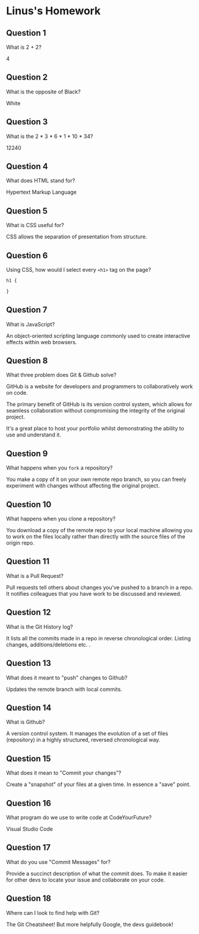 # Linus's Homework

## Question 1

What is 2 + 2?

4

## Question 2

What is the opposite of Black?

White

## Question 3

What is the  2 * 3 * 6 * 1 * 10 * 34?

12240

## Question 4 

What does HTML stand for?

Hypertext Markup Language

## Question 5

What is CSS useful for?

CSS allows the separation of presentation from structure.

## Question 6

Using CSS, how would I select every `<h1>` tag on the page?

```css
h1 {

}
```

## Question 7

What is JavaScript?

An object-oriented scripting language commonly used to create interactive effects within web browsers.

## Question 8

What three problem does Git & Github solve?

GitHub is a website for developers and programmers to collaboratively work on code.

The primary benefit of GitHub is its version control system, which allows for seamless collaboration without compromising the integrity of the original project. 

It's a great place to host your portfolio whilst demonstrating the ability to use and understand it. 

## Question 9

What happens when you `fork` a repository?

You make a copy of it on your own remote repo branch, so you can freely experiment with changes without affecting the original project.

## Question 10 

What happens when you clone a repository?

You download a copy of the remote repo to your local machine allowing you to work on the files locally rather than directly with the source files of the origin repo. 

## Question 11

What is a Pull Request?

Pull requests tell others about changes you've pushed to a branch in a repo. It notifies colleagues that you have work to be discussed and reviewed. 

## Question 12

What is the Git History log?

It lists all the commits made in a repo in reverse chronological order. Listing changes, additions/deletions etc. .

## Question 13

What does it meant to "push" changes to Github?

Updates the remote branch with local commits.

## Question 14

What is Github?

A version control system. It manages the evolution of a set of files (repository) in a highly structured, reversed chronological way. 

## Question 15

What does it mean to "Commit your changes"?

Create a "snapshot" of your files at a given time. In essence a "save" point. 

## Question 16

What program do we use to write code at CodeYourFuture?

Visual Studio Code
## Question 17

What do you use "Commit Messages" for?

Provide a succinct description of what the commit does. To make it easier for other devs to locate your issue and collaborate on your code. 

## Question 18

Where can I look to find help with Git?

The Git Cheatsheet! But more helpfully Google, the devs guidebook!
